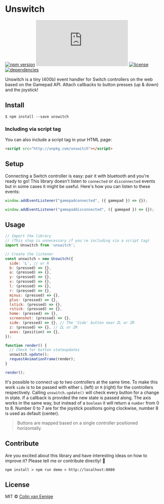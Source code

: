 # Unswitch

[![npm version](https://img.shields.io/npm/v/unswitch.svg)](https://www.npmjs.com/package/unswitch)
[![gzip size](http://img.badgesize.io/https://unpkg.com/unswitch/dist/unswitch.es.js?compression=gzip)](https://unpkg.com/unswitch)
[![license](https://img.shields.io/npm/l/unswitch.svg)](https://github.com/vaneenige/unswitch/blob/master/LICENSE)
[![dependencies](https://img.shields.io/badge/dependencies-none-ff69b4.svg)](https://github.com/vaneenige/unswitch/blob/master/package.json)

Unswitch is a tiny (400b) event handler for Switch controllers on the web based on the Gamepad API. Attach callbacks to button presses (up & down) and the joystick!

## Install

```
$ npm install --save unswitch
```

### Including via script tag

You can also include a script tag in your HTML page:

```html
<script src="http://unpkg.com/unswitch"></script>
```

## Setup
Connecting a Switch controller is easy: pair it with bluetooth and you're ready to go! This library doesn't listen to `connected` or `disconnected` events but in some cases it might be useful. Here's how you can listen to these events:

```js
window.addEventListener("gamepadconnected", ({ gamepad }) => {});
```

```js
window.addEventListener("gamepaddisconnected", ({ gamepad }) => {});
```

## Usage

```js
// Import the library
// (This step is unnecessary if you're including via a script tag)
import Unswitch from 'unswitch';

// Create the listener
const unswitch = new Unswitch({
  side: 'L', // or R
  b: (pressed) => {},
  a: (pressed) => {},
  y: (pressed) => {},
  x: (pressed) => {},
  l: (pressed) => {},
  r: (pressed) => {},
  minus: (pressed) => {},
  plus: (pressed) => {},
  lstick: (pressed) => {},
  rstick: (pressed) => {},
  home: (pressed) => {},
  screenshot: (pressed) => {},
  side: (pressed) => {}, // The 'Side' button near ZL or ZR
  z: (pressed) => {}, // ZL or ZR
  axes: (position) => {},
});

function render() {
  // Check for button stateupdates
  unswitch.update();
  requestAnimationFrame(render);
}

render();
```

It's possible to connect up to two controllers at the same time. To make this work `side` is to be passed with either `L` (left) or `R` (right) for the controllers respectively. Calling `unswitch.update()` will check every button for a change in state. If a callback is provided the new state is passed along. The axis works in the same way, but instead of a `boolean` it will return a `number` from 0 to 8. Number 0 to 7 are for the joystick positions going clockwise, number 8 is used as default (center).

> Buttons are mapped based on a single controller positioned horizontally.

## Contribute

Are you excited about this library and have interesting ideas on how to improve it? Please tell me or contribute directly! 🙌

```
npm install > npm run demo > http://localhost:8080
```

## License

MIT © <a href="https://use-the-platform.com">Colin van Eenige</a>
